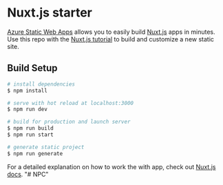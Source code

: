 # Nuxt.js starter

[Azure Static Web Apps](https://docs.microsoft.com/azure/static-web-apps/overview) allows you to easily build [Nuxt.js](https://nuxtjs.org/) apps in minutes. Use this repo with the [Nuxt.js tutorial](https://docs.microsoft.com/azure/static-web-apps/deploy-nuxtjs) to build and customize a new static site.


## Build Setup

```bash
# install dependencies
$ npm install

# serve with hot reload at localhost:3000
$ npm run dev

# build for production and launch server
$ npm run build
$ npm run start

# generate static project
$ npm run generate
```
For a detailed explanation on how to work the with app, check out [Nuxt.js docs](https://nuxtjs.org).
"# NPC" 
